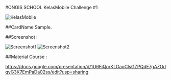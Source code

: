 #ONGIS SCHOOL KelasMobile Challenge #1

![KelasMobile](https://lh5.googleusercontent.com/NYQgBny6qcjFPstKOxpZ58lBymCefdJjhM6i6PXwnvMGmX0230tmZCVf2rgCGJv1aM4fkA=w1148-h613)

##CardName Sample.

##Screenshot :

![Screenshot1](https://raw.githubusercontent.com/mnafian/NameCardOngis/master/scr1.png)
![Screenshot2](https://raw.githubusercontent.com/mnafian/NameCardOngis/master/scr2.png)

##Material Course :

https://docs.google.com/presentation/d/1U6FiQorKLGaoClsGZPQdE7gAZOdqyG3K7EmPaDa02ss/edit?usp=sharing